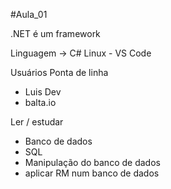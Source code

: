 #Aula_01

.NET é um framework

Linguagem -> C#
Linux - VS Code

Usuários Ponta de linha
- Luis Dev
- balta.io

Ler / estudar 
- Banco de dados 
- SQL
- Manipulação do banco de dados
- aplicar RM num banco de dados
